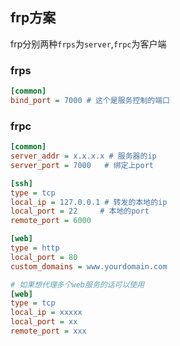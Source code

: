 

## frp方案

frp分别两种`frps`为`server`,`frpc`为客户端

### frps

```ini
[common]
bind_port = 7000 # 这个是服务控制的端口
```

### frpc

```ini
[common]
server_addr = x.x.x.x # 服务器的ip
server_port = 7000   # 绑定上port

[ssh]
type = tcp
local_ip = 127.0.0.1 # 转发的本地的ip
local_port = 22     # 本地的port
remote_port = 6000  

[web]
type = http
local_port = 80
custom_domains = www.yourdomain.com

# 如果想代理多个web服务的话可以使用
[web]
type = tcp
local_ip = xxxxx
local_port = xx
remote_port = xxx

```